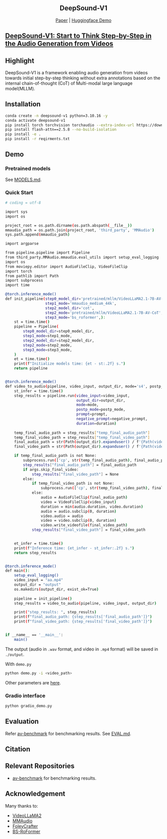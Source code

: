 <!-- # DeepSound-V1
Official code for DeepSound-V1 -->


<div align="center">
<p align="center">
  <h2>DeepSound-V1</h2>
  <a href="https://github.com/lym0302/DeepSound-V1">Paper</a> |  <a href="https://huggingface.co/spaces/lym0302/DeepSound-V1"> Huggingface Demo</a>
</p>
</div>

## [DeepSound-V1: Start to Think Step-by-Step in the Audio Generation from Videos](https://github.com/lym0302/DeepSound-V1)


## Highlight

DeepSound-V1 is a framework enabling audio generation from videos towards initial step-by-step thinking without extra annotations based on the internal chain-of-thought (CoT) of Multi-modal large language model(MLLM).


## Installation
```bash
conda create -n deepsound-v1 python=3.10.16 -y
conda activate deepsound-v1
pip install torch torchvision torchaudio --extra-index-url https://download.pytorch.org/whl/cu120
pip install flash-attn==2.5.8 --no-build-isolation
pip install -e .
pip install -r reqirments.txt
```


## Demo

### Pretrained models
See [MODELS.md](docs/MODELS.md).

### Quick Start
```bash
# coding = utf-8

import sys
import os

project_root = os.path.dirname(os.path.abspath(__file__))
mmaudio_path = os.path.join(project_root, 'third_party', 'MMAudio')
sys.path.append(mmaudio_path)

import argparse

from pipeline.pipeline import Pipeline
from third_party.MMAudio.mmaudio.eval_utils import setup_eval_logging
import os
from moviepy.editor import AudioFileClip, VideoFileClip
import torch
from pathlib import Path
import subprocess
import time

@torch.inference_mode()
def init_pipeline(step0_model_dir='pretrained/mllm/VideoLLaMA2.1-7B-AV-CoT',
                  step1_mode='mmaudio_medium_44k',
                  step2_model_dir='cot',
                  step2_mode='pretrained/mllm/VideoLLaMA2.1-7B-AV-CoT',
                  step3_mode='bs_roformer',):
    st = time.time()
    pipeline = Pipeline(
        step0_model_dir=step0_model_dir, 
        step1_mode=step1_mode, 
        step2_model_dir=step2_model_dir,
        step2_mode=step2_mode,
        step3_mode=step3_mode,
    )
    et = time.time()
    print(f"Initialize models time: {et - st:.2f} s.")
    return pipeline


@torch.inference_mode()
def video_to_audio(pipeline, video_input, output_dir, mode='s4', postp_mode='neg', prompt='', negative_prompt='', duration=10):
    st_infer = time.time()
    step_results = pipeline.run(video_input=video_input, 
                                output_dir=output_dir,
                                mode=mode,
                                postp_mode=postp_mode,
                                prompt=prompt,
                                negative_prompt=negative_prompt,
                                duration=duration)
    
    temp_final_audio_path = step_results["temp_final_audio_path"]
    temp_final_video_path = step_results["temp_final_video_path"]
    final_audio_path = str(Path(output_dir).expanduser() / f'{Path(video_input).expanduser().stem}.wav')
    final_video_path = str(Path(output_dir).expanduser() / f'{Path(video_input).expanduser().stem}.mp4')

    if temp_final_audio_path is not None:
        subprocess.run(['cp', str(temp_final_audio_path), final_audio_path], check=True)
        step_results["final_audio_path"] = final_audio_path
        if args.skip_final_video:
            step_results["final_video_path"] = None
        else:
            if temp_final_video_path is not None:
                subprocess.run(['cp', str(temp_final_video_path), final_video_path], check=True)
            else:
                audio = AudioFileClip(final_audio_path)
                video = VideoFileClip(video_input)
                duration = min(audio.duration, video.duration)
                audio = audio.subclip(0, duration)
                video.audio = audio
                video = video.subclip(0, duration)
                video.write_videofile(final_video_path)
            step_results["final_video_path"] = final_video_path

    
    et_infer = time.time()
    print(f"Inference time: {et_infer - st_infer:.2f} s.")
    return step_results


@torch.inference_mode()
def main():
    setup_eval_logging()
    video_input = "aa.mp4"
    output_dir = "output"
    os.makedirs(output_dir, exist_ok=True)
    
    pipeline = init_pipeline()
    step_results = video_to_audio(pipeline, video_input, output_dir)

    print("step_results: ", step_results)
    print(f"final_audio_path: {step_results['final_audio_path']}")
    print(f"final_video_path: {step_results['final_video_path']}")


if __name__ == '__main__':
    main()
```

The output (audio in `.wav` format, and video in `.mp4` format) will be saved in `./output`.


With `demo.py`

```bash
python demo.py -i <video_path>
```

Other parameters are [here]().




### Gradio interface

```bash
python gradio_demo.py
```



## Evaluation
Refer [av-benchmark](https://github.com/hkchengrex/av-benchmark) for benchmarking results.
See [EVAL.md](docs/EVAL.md).


## Citation

<!-- ```bibtex
@inproceedings{cheng2025taming,
  title={Taming Multimodal Joint Training for High-Quality Video-to-Audio Synthesis},
  author={Cheng, Ho Kei and Ishii, Masato and Hayakawa, Akio and Shibuya, Takashi and Schwing, Alexander and Mitsufuji, Yuki},
  booktitle={CVPR},
  year={2025}
}
``` -->

## Relevant Repositories

- [av-benchmark](https://github.com/hkchengrex/av-benchmark) for benchmarking results.


## Acknowledgement

Many thanks to:
- [VideoLLaMA2](https://github.com/DAMO-NLP-SG/VideoLLaMA2) 
- [MMAudio](https://github.com/hkchengrex/MMAudio) 
- [FoleyCrafter](https://github.com/open-mmlab/FoleyCrafter)
- [BS-RoFormer](https://github.com/ZFTurbo/Music-Source-Separation-Training) 